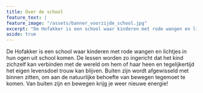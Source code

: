 ```yaml
---
title: Over de school
feature_text: |
feature_image: "/assets/banner_voorzijde_school.jpg"
excerpt: "De Hofakker is een school waar kinderen met rode wangen en lichtjes in hun ogen uit school komen. De lessen worden zo ingericht dat het kind zichzelf kan verbinden met de wereld om hem of haar heen en tegelijkertijd het eigen levensdoel trouw kan blijven. Buiten zijn wordt afgewisseld met binnen zitten, om aan de natuurlijke behoefte van bewegen tegemoet te komen. Van buiten zijn en bewegen krijg je weer nieuwe energie! "
aside: true
---
```

De Hofakker is een school waar kinderen met rode wangen en lichtjes in hun ogen uit school komen. De lessen worden zo ingericht dat het kind zichzelf kan verbinden met de wereld om hem of haar heen en tegelijkertijd het eigen levensdoel trouw kan blijven. Buiten zijn wordt afgewisseld met binnen zitten, om aan de natuurlijke behoefte van bewegen tegemoet te komen. Van buiten zijn en bewegen krijg je weer nieuwe energie! 

